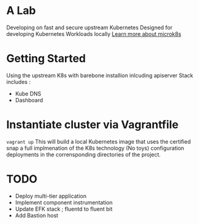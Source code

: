 # A Lab 


Developing on fast and secure upstream Kubernetes
Designed for developing Kubernetes Workloads locally
[Learn more about microk8s](https://microk8s.io)



# Getting Started
 
Using the upstream K8s with barebone installion inlcuding apiserver 
Stack includes : 
-  Kube DNS  
-  Dashboard  

#  Instantiate cluster via Vagrantfile 

`vagrant up`
This will build a local Kubernetes image that uses the certified snap a full implmenation of the K8s technology (No toys) configuration deployments in the corrensponding directories of the project.



# TODO 

- Deploy multi-tier application 
- Implement component instrumentation 
- Update EFK stack ; fluentd to fluent bit
- Add Bastion host 